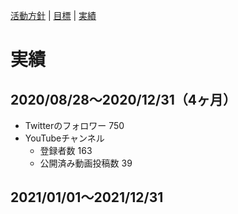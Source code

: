 [活動方針](index.md) | [目標](achievement.md) | [実績](result.md)

# 実績

## 2020/08/28～2020/12/31（4ヶ月）

- Twitterのフォロワー 750
- YouTubeチャンネル
  - 登録者数 163
  - 公開済み動画投稿数 39

## 2021/01/01～2021/12/31
